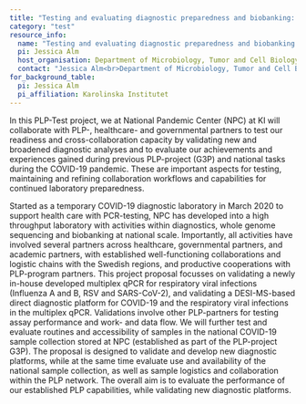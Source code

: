 ```yaml
---
title: "Testing and evaluating diagnostic preparedness and biobanking: A cross-platform collaboration for validating new diagnostic assays and reviewing PLP capacities"
category: "test"
resource_info:
  name: "Testing and evaluating diagnostic preparedness and biobanking: A cross-platform collaboration for validating new diagnostic assays and reviewing PLP capacities"
  pi: Jessica Alm
  host_organisation: Department of Microbiology, Tumor and Cell Biology, Karolinska Institutet
  contact: "Jessica Alm<br>Department of Microbiology, Tumor and Cell Biology, Karolinska Institutet<br>Email: [jessica.alm@ki.se](mailto:jessica.alm@ki.se)"
for_background_table:
  pi: Jessica Alm
  pi_affiliation: Karolinska Institutet
---
```


In this PLP-Test project, we at National Pandemic Center (NPC) at KI will collaborate with PLP-, healthcare- and governmental partners to test our readiness and cross-collaboration capacity by validating new and broadened diagnostic analyses and to evaluate our achievements and experiences gained during previous PLP-project (G3P) and national tasks during the COVID-19 pandemic. These are important aspects for testing, maintaining and refining collaboration workflows and capabilities for continued laboratory preparedness.

Started as a temporary COVID-19 diagnostic laboratory in March 2020 to support health care with PCR-testing, NPC has developed into a high throughput laboratory with activities within diagnostics, whole genome sequencing and biobanking at national scale. Importantly, all activities have involved several partners across healthcare, governmental partners, and academic partners, with established well-functioning collaborations and logistic chains with the Swedish regions, and productive cooperations with PLP-program partners. This project proposal focusses on validating a newly in-house developed multiplex qPCR for respiratory viral infections (Influenza A and B, RSV and SARS-CoV-2), and validating a DESI-MS-based direct diagnostic platform for COVID-19 and the respiratory viral infections in the multiplex qPCR. Validations involve other PLP-partners for testing assay performance and work- and data flow. We will further test and evaluate routines and accessibility of samples in the national COVID-19 sample collection stored at NPC (established as part of the PLP-project G3P). The proposal is designed to validate and develop new diagnostic platforms, while at the same time evaluate use and availability of the national sample collection, as well as sample logistics and collaboration within the PLP network. The overall aim is to evaluate the performance of our established PLP capabilities, while validating new diagnostic platforms.
